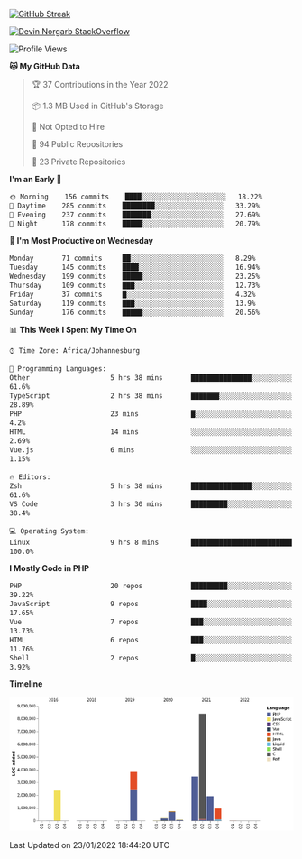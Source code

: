 
[![GitHub Streak](http://github-readme-streak-stats.herokuapp.com?user=DevinNorgarb&date_format=M%20j%5B%2C%20Y%5D)](https://git.io/streak-stats)


[![Devin Norgarb StackOverflow](https://github-readme-stackoverflow.vercel.app/?userID=4993755)](https://stackoverflow.com/users/4993755/devin-norgarb)

<!--START_SECTION:waka-->
![Profile Views](http://img.shields.io/badge/Profile%20Views-3-blue)

**🐱 My GitHub Data** 

> 🏆 37 Contributions in the Year 2022
 > 
> 📦 1.3 MB Used in GitHub's Storage 
 > 
> 🚫 Not Opted to Hire
 > 
> 📜 94 Public Repositories 
 > 
> 🔑 23 Private Repositories  
 > 
**I'm an Early 🐤** 

```text
🌞 Morning    156 commits    ████░░░░░░░░░░░░░░░░░░░░░   18.22% 
🌆 Daytime    285 commits    ████████░░░░░░░░░░░░░░░░░   33.29% 
🌃 Evening    237 commits    ███████░░░░░░░░░░░░░░░░░░   27.69% 
🌙 Night      178 commits    █████░░░░░░░░░░░░░░░░░░░░   20.79%

```
📅 **I'm Most Productive on Wednesday** 

```text
Monday       71 commits     ██░░░░░░░░░░░░░░░░░░░░░░░   8.29% 
Tuesday      145 commits    ████░░░░░░░░░░░░░░░░░░░░░   16.94% 
Wednesday    199 commits    █████░░░░░░░░░░░░░░░░░░░░   23.25% 
Thursday     109 commits    ███░░░░░░░░░░░░░░░░░░░░░░   12.73% 
Friday       37 commits     █░░░░░░░░░░░░░░░░░░░░░░░░   4.32% 
Saturday     119 commits    ███░░░░░░░░░░░░░░░░░░░░░░   13.9% 
Sunday       176 commits    █████░░░░░░░░░░░░░░░░░░░░   20.56%

```


📊 **This Week I Spent My Time On** 

```text
⌚︎ Time Zone: Africa/Johannesburg

💬 Programming Languages: 
Other                    5 hrs 38 mins       ███████████████░░░░░░░░░░   61.6% 
TypeScript               2 hrs 38 mins       ███████░░░░░░░░░░░░░░░░░░   28.89% 
PHP                      23 mins             █░░░░░░░░░░░░░░░░░░░░░░░░   4.2% 
HTML                     14 mins             ░░░░░░░░░░░░░░░░░░░░░░░░░   2.69% 
Vue.js                   6 mins              ░░░░░░░░░░░░░░░░░░░░░░░░░   1.15%

🔥 Editors: 
Zsh                      5 hrs 38 mins       ███████████████░░░░░░░░░░   61.6% 
VS Code                  3 hrs 30 mins       █████████░░░░░░░░░░░░░░░░   38.4%

💻 Operating System: 
Linux                    9 hrs 8 mins        █████████████████████████   100.0%

```

**I Mostly Code in PHP** 

```text
PHP                      20 repos            █████████░░░░░░░░░░░░░░░░   39.22% 
JavaScript               9 repos             ████░░░░░░░░░░░░░░░░░░░░░   17.65% 
Vue                      7 repos             ███░░░░░░░░░░░░░░░░░░░░░░   13.73% 
HTML                     6 repos             ███░░░░░░░░░░░░░░░░░░░░░░   11.76% 
Shell                    2 repos             █░░░░░░░░░░░░░░░░░░░░░░░░   3.92%

```


**Timeline**

![Chart not found](https://raw.githubusercontent.com/DevinNorgarb/DevinNorgarb/main/charts/bar_graph.png) 


 Last Updated on 23/01/2022 18:44:20 UTC
<!--END_SECTION:waka-->

